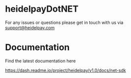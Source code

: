 # heidelpayDotNET
For any issues or questions please get in touch with us via support@heidelpay.com

# Documentation

Find the latest documentation here

https://dash.readme.io/project/heidelpay/v1.0/docs/net-sdk
